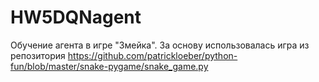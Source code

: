 # HW5DQNagent
Обучение агента в игре "Змейка". За основу использовалась игра из репозитория https://github.com/patrickloeber/python-fun/blob/master/snake-pygame/snake_game.py
